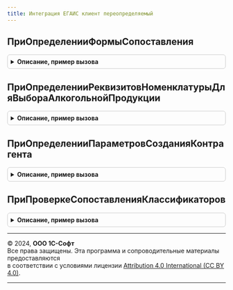 ```yaml
---
title: Интеграция ЕГАИС клиент переопределяемый
---
```



## ПриОпределенииФормыСопоставления
<details style="margin: 1em 0; padding: 0.5em; border: 1px solid #ccc; border-radius: 6px;">

<summary style="font-weight: bold; cursor: pointer;">Описание, пример вызова</summary>

```bsl

// Переопределяет параметры открытия формы сопоставления номенклатуры и алкогольной продукции.
//
// Параметры:
//  ИмяФормы                    - Строка                           - имя формы сопоставления.
//  ПараметрыФормы              - Структура                        - параметры открываемой формы, содержит:
//   * АлкогольнаяПродукция - СправочникСсылка.КлассификаторАлкогольнойПродукцииЕГАИС - Сопоставляемая алкогольная продукция,
//   * НоменклатураДляВыбора - Массив - массив номенклатуры для быстрого выбора.
//  Владелец                    - ФормаКлиентскогоПриложения, Неопределено   - Форма-владелец.
//  ОписаниеОповещенияОЗакрытии - ОписаниеОповещения, Неопределено - описание оповещения о закрытии формы.
Процедура ПриОпределенииФормыСопоставления(ИмяФормы, ПараметрыФормы, Владелец, ОписаниеОповещенияОЗакрытии) Экспорт
```

Пример вызова
```bsl
ИнтеграцияЕГАИСКлиентПереопределяемый.ПриОпределенииФормыСопоставления(ИмяФормы, ПараметрыФормы, Владелец, ОписаниеОповещенияОЗакрытии) 
```
</details>

## ПриОпределенииРеквизитовНоменклатурыДляВыбораАлкогольнойПродукции
<details style="margin: 1em 0; padding: 0.5em; border: 1px solid #ccc; border-radius: 6px;">

<summary style="font-weight: bold; cursor: pointer;">Описание, пример вызова</summary>

```bsl

// Заполняет, дополняет реквизиты номенклатуры для выбора алкогольной продукции.
//
// Параметры:
//  Реквизиты   - Структура - значения реквизитов номенклатуры для выбора алкогольной продукции, с полем
//                            "ВидАлкогольнойПродукции", для заполнения.
//  Номенклатура - ОпределяемыйТип.Номенклатура - Номенклатура.
Процедура ПриОпределенииРеквизитовНоменклатурыДляВыбораАлкогольнойПродукции(Реквизиты, Номенклатура) Экспорт
```

Пример вызова
```bsl
ИнтеграцияЕГАИСКлиентПереопределяемый.ПриОпределенииРеквизитовНоменклатурыДляВыбораАлкогольнойПродукции(Реквизиты, Номенклатура) 
```
</details>

## ПриОпределенииПараметровСозданияКонтрагента
<details style="margin: 1em 0; padding: 0.5em; border: 1px solid #ccc; border-radius: 6px;">

<summary style="font-weight: bold; cursor: pointer;">Описание, пример вызова</summary>

```bsl

// Заполняет параметры заполнения при создании контрагента из классификатора организаций ЕГАИС в структуру с
//  ключами    - реквизитами справочника контрагентов конфигурации и соответствующими
//  значениями - реквизитами справочника "КлассификаторОрганизацийЕГАИС",
//  например, Результат.Вставить("ИНН","ИНН")
// Параметры:
//  Результат - Структура - структура параметров заполнения
Процедура ПриОпределенииПараметровСозданияКонтрагента(Результат) Экспорт
```

Пример вызова
```bsl
ИнтеграцияЕГАИСКлиентПереопределяемый.ПриОпределенииПараметровСозданияКонтрагента(Результат) 
```
</details>

## ПриПроверкеСопоставленияКлассификаторов
<details style="margin: 1em 0; padding: 0.5em; border: 1px solid #ccc; border-radius: 6px;">

<summary style="font-weight: bold; cursor: pointer;">Описание, пример вызова</summary>

```bsl

// Переопределяет обработку проверки сопоставления классификаторов ЕГАИС.
//
// Параметры:
//   * ДокументОснование       - ДокументСсылка     - ссылка на проверяемый документ,
//   * Форма                   - ФормаКлиентскогоПриложения   - форма документа, в которой произошло нажатие на гиперссылку,
//   * ОповещениеПриЗавершении - ОписаниеОповещения - действие после сопоставления классификаторов.
//   * СтандартнаяОбработка    - Булево             - признак стандартной обработки события (установить Ложь при
//            собственной реализации обработчика)
//
Процедура ПриПроверкеСопоставленияКлассификаторов(ДокументОснование, Форма, ОповещениеПриЗавершении, СтандартнаяОбработка) Экспорт
```

Пример вызова
```bsl
ИнтеграцияЕГАИСКлиентПереопределяемый.ПриПроверкеСопоставленияКлассификаторов(ДокументОснование, Форма, ОповещениеПриЗавершении, СтандартнаяОбработка) 
```
</details>

---

© 2024, **ООО 1С-Софт**  
Все права защищены. Эта программа и сопроводительные материалы предоставляются  
в соответствии с условиями лицензии [Attribution 4.0 International (CC BY 4.0)](https://creativecommons.org/licenses/by/4.0/legalcode).

---

